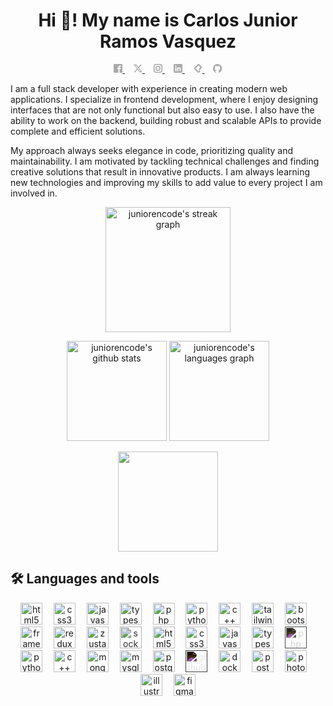 <h1 align="center">Hi 👋! My name is Carlos Junior Ramos Vasquez</h1>
<div align="center">
  <a href="https://www.facebook.com/juniorencode.dev" target="_blank">
    <!-- <img src="https://juniorencode.dev/social/facebook.svg" style="filter: invert(100%)" height="14" /> -->
    <svg height="14" xmlns="http://www.w3.org/2000/svg" id="Layer_1" data-name="Layer 1" viewBox="0 0 24 24"><defs><style>.cls-1{fill:#aaaaaa;}</style></defs><path class="cls-1" d="M21.82,0H2.18A2.19,2.19,0,0,0,0,2.18V21.82A2.19,2.19,0,0,0,2.18,24H13.09V14.18H9.82V10.91h3.27V9.15c0-3.33,1.62-4.79,4.39-4.79a14.78,14.78,0,0,1,2.35.15V7.64H18c-1.18,0-1.59.62-1.59,1.87v1.4H19.8l-.46,3.27h-3V24h5.46A2.19,2.19,0,0,0,24,21.82V2.18A2.19,2.19,0,0,0,21.82,0Z"/></svg>
  </a>
  <img width="10" />
  <a href="https://x.com/juniorencode/" target="_blank">
    <!-- <img src="https://juniorencode.dev/social/x.svg" style="filter: invert(100%)" height="14" /> -->
    <svg height="14" xmlns="http://www.w3.org/2000/svg" xmlns:xlink="http://www.w3.org/1999/xlink" version="1.1" id="Layer_1" x="0px" y="0px" viewBox="0 0 24 24" style="enable-background:new 0 0 24 24;" xml:space="preserve"><style type="text/css">.st0{fill:#aaaaaa;}</style><path class="st0" d="M24,22.8l-7.4,0c0,0-5.7-7.5-5.8-7.6c-0.6,0.7-6.6,7.6-6.6,7.6l-3.7,0L9.1,13L0,1.2h7.5l5.3,6.9l6.1-6.9h3.6  l-8,9.2L24,22.8z M19.6,20.6L6.5,3.3H4.3l13.3,17.4H19.6z"/></svg>
  </a>
  <img width="10" />
  <a href="https://www.instagram.com/juniorencode/" target="_blank">
    <!-- <img src="https://juniorencode.dev/social/instagram.svg" style="filter: invert(100%)" height="14" /> -->
    <svg height="14" xmlns="http://www.w3.org/2000/svg" id="Layer_1" data-name="Layer 1" viewBox="0 0 24 24"><defs><style>.cls-1{fill:#aaaaaa;}</style></defs><path class="cls-1" d="M6.67,0A6.67,6.67,0,0,0,0,6.67V17.33A6.67,6.67,0,0,0,6.67,24H17.33A6.67,6.67,0,0,0,24,17.33V6.67A6.67,6.67,0,0,0,17.33,0Zm0,2.67H17.33a4,4,0,0,1,4,4V17.33a4,4,0,0,1-4,4H6.67a4,4,0,0,1-4-4V6.67A4,4,0,0,1,6.67,2.67ZM18.67,4A1.34,1.34,0,1,0,20,5.33,1.34,1.34,0,0,0,18.67,4ZM12,5.33A6.67,6.67,0,1,0,18.67,12,6.67,6.67,0,0,0,12,5.33ZM12,8a4,4,0,1,1-4,4A4,4,0,0,1,12,8Z"/></svg>
  </a>
  <img width="10" />
  <a href="https://www.linkedin.com/in/juniorencode/" target="_blank">
    <!-- <img src="https://juniorencode.dev/social/linkedin.svg" style="filter: invert(100%)" height="14" /> -->
    <svg height="14" xmlns="http://www.w3.org/2000/svg" id="Layer_1" data-name="Layer 1" viewBox="0 0 24 24"><defs><style>.cls-1{fill:#aaaaaa;}</style></defs><path class="cls-1" d="M21.82,0H2.18A2.19,2.19,0,0,0,0,2.18V21.82A2.19,2.19,0,0,0,2.18,24H21.82A2.19,2.19,0,0,0,24,21.82V2.18A2.19,2.19,0,0,0,21.82,0ZM7.59,19.64H4.37V9.28H7.59ZM5.94,7.8A1.88,1.88,0,1,1,7.82,5.92,1.88,1.88,0,0,1,5.94,7.8Zm13.7,11.84H16.42v-5c0-1.2,0-2.75-1.67-2.75s-1.93,1.31-1.93,2.66v5.13H9.6V9.28h3.09V10.7h.05a3.36,3.36,0,0,1,3-1.68C19,9,19.64,11.17,19.64,14Z"/></svg>
  </a>
  <img width="10" />
  <a href="https://platzi.com/p/juniorencode/" target="_blank">
    <!-- <img src="https://juniorencode.dev/social/platzi.svg" style="filter: invert(100%)" height="14" /> -->
    <svg height="14" xmlns="http://www.w3.org/2000/svg" xmlns:xlink="http://www.w3.org/1999/xlink" version="1.1" id="Layer_1" x="0px" y="0px" viewBox="0 0 24 24" style="enable-background:new 0 0 24 24;" xml:space="preserve"><style type="text/css">.st0{fill:#aaaaaa;}</style><path class="st0" d="M10.6,1.1L2.5,9.3c-1.5,1.5-1.5,3.9,0,5.4c0,0,0,0,0,0l8.2,8.2c1.5,1.5,3.9,1.5,5.4,0c0,0,0,0,0,0l2.7-2.7  l-2.7-2.7l-2.7,2.7L5.2,12l8.2-8.2l5.4,5.4l-5.4,5.4l2.7,2.7l5.4-5.4c1.5-1.5,1.5-3.9,0-5.4c0,0,0,0,0,0l-5.4-5.4  C14.6-0.4,12.1-0.4,10.6,1.1C10.6,1.1,10.6,1.1,10.6,1.1L10.6,1.1z"/>
</svg>
  </a>
  <img width="10" />
  <a href="https://github.com/juniorencode/" target="_blank">
    <!-- <img src="https://juniorencode.dev/social/github.svg" style="filter: invert(100%)" height="14" /> -->
    <svg height="14" xmlns="http://www.w3.org/2000/svg" id="Layer_1" data-name="Layer 1" viewBox="0 0 24 23.31"><defs><style>.cls-1{fill:#aaaaaa;}</style></defs><path class="cls-1" d="M10.65.43a12,12,0,0,0-3,23.08.55.55,0,0,0,.72-.6V21a5,5,0,0,1-1.08.12,2.59,2.59,0,0,1-2.53-2.29A2.49,2.49,0,0,0,4,17.62c-.36-.12-.48-.12-.48-.24s.36-.24.48-.24c.72,0,1.32.84,1.56,1.2a2.22,2.22,0,0,0,1.69,1.21,2.38,2.38,0,0,0,1.08-.25,3,3,0,0,1,1.2-2.16c-2.76-.6-4.81-2.16-4.81-4.81A5.7,5.7,0,0,1,6.2,8.72,4.45,4.45,0,0,1,6,7a4.11,4.11,0,0,1,.36-1.92A5.42,5.42,0,0,1,9.69,6.68,6.51,6.51,0,0,1,12,6.32a7.74,7.74,0,0,1,2.4.36,5.19,5.19,0,0,1,3.37-1.56A6,6,0,0,1,18,7a4,4,0,0,1-.24,1.68,5.45,5.45,0,0,1,1.44,3.61c0,2.65-2,4.21-4.81,4.81a3.71,3.71,0,0,1,1.2,2.77V23a.65.65,0,0,0,.84.6A12.07,12.07,0,0,0,10.65.43Z" transform="translate(0 -0.34)"/></svg>
  </a>
  <!-- <img src="https://komarev.com/ghpvc/?username=juniorencode&color=blue&abbreviated=true" /> -->
</div>
<div>
  <p>
    I am a full stack developer with experience in creating modern web applications. I specialize in frontend development, where I enjoy designing interfaces that are not only functional but also easy to use. I also have the ability to work on the backend, building robust and scalable APIs to provide complete and efficient solutions.
  </p>
  <p>
    My approach always seeks elegance in code, prioritizing quality and maintainability. I am motivated by tackling technical challenges and finding creative solutions that result in innovative products. I am always learning new technologies and improving my skills to add value to every project I am involved in.
  </p>
</div>
<p align="center">
  <img src="https://streak-stats.demolab.com?user=juniorencode&theme=dark&hide_border=true&background=00000000" height="200" alt="juniorencode's streak graph" />
</p>
<p align="center">
  <img src="https://github-readme-stats.vercel.app/api?username=juniorencode&include_all_commits=true&count_private=true&&show_icons=true&line_height=24&hide_border=true&hide=contribs&title_color=FFFFFF&icon_color=AAAAAA&text_color=CCCCCC&border_color=646464&theme=transparent" height="160" alt="juniorencode's github stats" />
  <img src="https://github-readme-stats.vercel.app/api/top-langs?username=juniorencode&layout=compact&count_private=true&hide_border=true&title_color=FFFFFF&icon_color=AAAAAA&text_color=CCCCCC&border_color=646464&theme=transparent" height="160" alt="juniorencode's languages graph" />
</p>
<p align="center">
  <img src="https://github-profile-trophy.vercel.app/?username=juniorencode&&rank=-?&column=-1&no-frame=true&margin-w=20&margin-h=20&theme=nord&no-bg=true" height="160" />
</p>
<h2>🛠 Languages and tools</h2>
<p align="center">
  <img src="https://juniorencode.dev/tools/html-5.svg" height="35" alt="html5 logo" />
  <img width="10" />
  <img src="https://juniorencode.dev/tools/css-3.svg" height="35" alt="css3 logo" />
  <img width="10" />
  <img src="https://juniorencode.dev/tools/javascript.svg" height="35" alt="javascript logo" />
  <img width="10" />
  <img src="https://juniorencode.dev/tools/typescript.svg" height="35" alt="typescript logo" />
  <img width="10" />
  <img src="https://juniorencode.dev/tools/php.svg" height="35" alt="php logo" />
  <img width="10" />
  <img src="https://juniorencode.dev/tools/python.svg" height="35" alt="python logo" />
  <img width="10" />
  <img src="https://juniorencode.dev/tools/c++.svg" height="35" alt="c++ logo" />
  <img width="10" />
  <img src="https://juniorencode.dev/tools/tailwind.svg" height="35" alt="tailwind logo" />
  <img width="10" />
  <img src="https://juniorencode.dev/tools/bootstrap.svg" height="35" alt="bootstrap logo" />
  <img width="10" />
  <img src="https://juniorencode.dev/tools/framer-motion.svg" height="35" alt="framer motion logo" />
  <img width="10" />
  <img src="https://juniorencode.dev/tools/redux.svg" height="35" alt="redux logo" />
  <img width="10" />
  <img src="https://juniorencode.dev/tools/zustand.svg" height="35" alt="zustand logo" />
  <img width="10" />
  <img src="https://juniorencode.dev/tools/socket-io.svg" style="filter: invert(10%);" height="35" alt="socket io logo" />
  <img width="10" />
  <img src="https://juniorencode.dev/tools/react.svg" height="35" alt="html5 logo" />
  <img width="10" />
  <img src="https://juniorencode.dev/tools/angular.svg" height="35" alt="css3 logo" />
  <img width="10" />
  <img src="https://juniorencode.dev/tools/node-js-2.svg" height="35" alt="javascript logo" />
  <img width="10" />
  <img src="https://juniorencode.dev/tools/astro.svg" height="35" alt="typescript logo" />
  <img width="10" />
  <img src="https://juniorencode.dev/tools/next-js.svg" style="filter: invert(90%);" height="35" alt="php logo" />
  <img width="10" />
  <img src="https://juniorencode.dev/tools/laravel.svg" height="35" alt="python logo" />
  <img width="10" />
  <img src="https://juniorencode.dev/tools/electron.svg" height="35" alt="c++ logo" />
  <img width="10" />
  <img src="https://juniorencode.dev/tools/mongodb.svg" height="35" alt="mongodb logo" />
  <img width="10" />
  <img src="https://juniorencode.dev/tools/mysql.svg" height="35" alt="mysql logo" />
  <img width="10" />
  <img src="https://juniorencode.dev/tools/postgresql.svg" height="35" alt="postgre sql logo" />
  <img width="10" />
  <img src="https://juniorencode.dev/tools/github.svg" style="filter: invert(100%);" height="35" alt="github logo" />
  <img width="10" />
  <img src="https://juniorencode.dev/tools/docker.svg" height="35" alt="docker logo" />
  <img width="10" />
  <img src="https://juniorencode.dev/tools/postman.svg" height="35" alt="postman logo" />
  <img width="10" />
  <img src="https://juniorencode.dev/tools/photoshop.svg" height="35" alt="photoshop logo" />
  <img width="10" />
  <img src="https://juniorencode.dev/tools/illustrator.svg" height="35" alt="illustrator logo" />
  <img width="10" />
  <img src="https://juniorencode.dev/tools/figma.svg" height="35" alt="figma logo" />
</p>

